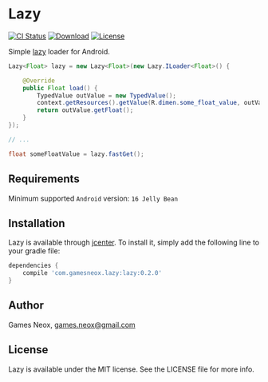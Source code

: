 # Lazy

[![CI Status](http://img.shields.io/travis/games-neox/Lazy.svg?style=flat)](https://travis-ci.org/games-neox/Lazy)
[![Download](https://api.bintray.com/packages/games-neox/maven/lazy/images/download.svg)](https://bintray.com/games-neox/maven/lazy/_latestVersion)
[![License](https://img.shields.io/badge/license-MIT-blue.svg)](https://github.com/games-neox/Lazy/blob/master/LICENSE)

Simple [lazy](https://en.wikipedia.org/wiki/Lazy_initialization) loader for Android.

```java
Lazy<Float> lazy = new Lazy<Float>(new Lazy.ILoader<Float>() {

    @Override
    public Float load() {
        TypedValue outValue = new TypedValue();
        context.getResources().getValue(R.dimen.some_float_value, outValue, false);
        return outValue.getFloat();
    }
});

// ...

float someFloatValue = lazy.fastGet();
```

## Requirements

Minimum supported `Android` version: `16 Jelly Bean`

## Installation

Lazy is available through [jcenter](https://bintray.com/bintray/jcenter). To install it, simply add the following line to your gradle file:

```gradle
dependencies {
    compile 'com.gamesneox.lazy:lazy:0.2.0'
}
```

## Author

Games Neox, games.neox@gmail.com

## License

Lazy is available under the MIT license. See the LICENSE file for more info.
